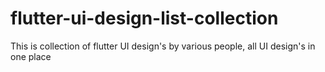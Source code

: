 # flutter-ui-design-list-collection
This is collection of flutter UI design's by various people, all UI design's in one place
